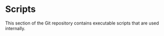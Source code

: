 <!--
  SPDX-FileCopyrightText: LoopBack Contributors
  SPDX-License-Identifier: MIT
-->

# Scripts

This section of the Git repository contains executable scripts that are used
internally.
